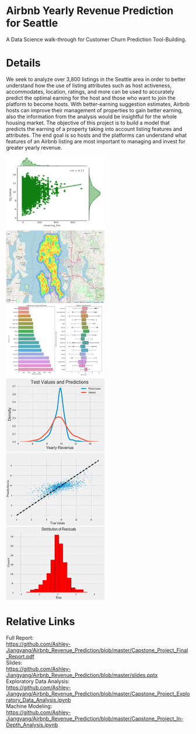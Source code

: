 # Airbnb Yearly Revenue Prediction for Seattle
A Data Science walk-through for Customer Churn Prediction Tool-Building.

# Details
We seek to analyze over 3,800 listings in the Seattle area in order to better understand how the use of listing attributes such as host activeness, accommodates, location, ratings, and more can be used to accurately predict the optimal earning for the host and those who want to join the platform to become hosts. With better-earning suggestion estimates, Airbnb hosts can improve their management of properties to gain better earning, also the information from the analysis would be insightful for the whole housing market. The objective of this project is to build a model that predicts the earning of a property taking into account listing features and attributes. The end goal is so hosts and the platforms can understand what features of an Airbnb listing are most important to managing and invest for greater yearly revenue.

<img src="https://github.com/Ashley-Jiangyang/Airbnb_Revenue_Prediction/blob/master/pics/1.png" width="270" height="200"><img src="https://github.com/Ashley-Jiangyang/Airbnb_Revenue_Prediction/blob/master/pics/2.png" width="270" height="200"><img src="https://github.com/Ashley-Jiangyang/Airbnb_Revenue_Prediction/blob/master/pics/3.png" width="270" height="200"><img src="https://github.com/Ashley-Jiangyang/Airbnb_Revenue_Prediction/blob/master/pics/4.png" width="270" height="200"><img src="https://github.com/Ashley-Jiangyang/Airbnb_Revenue_Prediction/blob/master/pics/5.png" width="270" height="200"><img src="https://github.com/Ashley-Jiangyang/Airbnb_Revenue_Prediction/blob/master/pics/6.png" width="270" height="200">


# Relative Links
Full Report: <br>https://github.com/Ashley-Jiangyang/Airbnb_Revenue_Prediction/blob/master/Capstone_Project_Final_Report.pdf<br>
Slides: <br>https://github.com/Ashley-Jiangyang/Airbnb_Revenue_Prediction/blob/master/slides.pptx<br>
Exploratory Data Analysis:<br>https://github.com/Ashley-Jiangyang/Airbnb_Revenue_Prediction/blob/master/Capstone_Project_Exploratory_Data_Analysis.ipynb<br>
Machine Modeling:<br>https://github.com/Ashley-Jiangyang/Airbnb_Revenue_Prediction/blob/master/Capstone_Project_In-Depth_Analysis.ipynb

